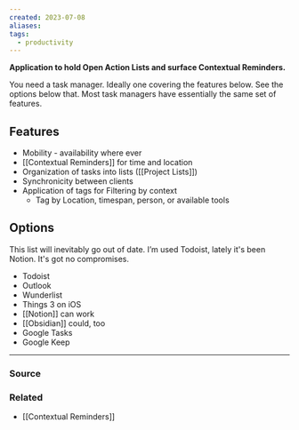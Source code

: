 ```yaml
---
created: 2023-07-08
aliases: 
tags:
  - productivity
---
```

**Application to hold Open Action Lists and surface Contextual Reminders.**

You need a task manager. Ideally one covering the features below. See the options below that. Most task managers have essentially the same set of features.

## Features

- Mobility - availability where ever
- [[Contextual Reminders]] for time and location
- Organization of tasks into lists ([[Project Lists]])
- Synchronicity between clients
- Application of tags for Filtering by context
    - Tag by Location, timespan, person, or available tools

## Options

This list will inevitably go out of date. I’m used Todoist, lately it's been Notion. It's got no compromises.

- Todoist
- Outlook
- Wunderlist
- Things 3 on iOS
- [[Notion]] can work
- [[Obsidian]] could, too
- Google Tasks
- Google Keep

****
### Source

### Related
- [[Contextual Reminders]]